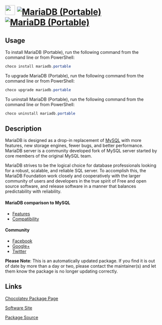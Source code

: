 ﻿# <img src="https://cdn.jsdelivr.net/gh/mkevenaar/chocolatey-packages@320be0f0eca14083b7ba734b13a417b407225a8b/icons/mariadb.png" width="32" height="32"/> [![MariaDB (Portable)](https://img.shields.io/chocolatey/v/mariadb.portable.svg?label=MariaDB+(Portable))](https://chocolatey.org/packages/mariadb.portable) [![MariaDB (Portable)](https://img.shields.io/chocolatey/dt/mariadb.portable.svg)](https://chocolatey.org/packages/mariadb.portable)

## Usage

To install MariaDB (Portable), run the following command from the command line or from PowerShell:

```powershell
choco install mariadb.portable
```

To upgrade MariaDB (Portable), run the following command from the command line or from PowerShell:

```powershell
choco upgrade mariadb.portable
```

To uninstall MariaDB (Portable), run the following command from the command line or from PowerShell:

```powershell
choco uninstall mariadb.portable
```

## Description

MariaDB is designed as a drop-in replacement of [MySQL](https://chocolatey.org/packages/mysql) with more features, new storage engines, fewer bugs, and better performance. MariaDB server is a community developed fork of MySQL server started by core members of the original MySQL team.

MariaDB strives to be the logical choice for database professionals looking for a robust, scalable, and reliable SQL server. To accomplish this, the MariaDB Foundation work closely and cooperatively with the larger community of users and developers in the true spirit of Free and open source software, and release software in a manner that balances predictability with reliability.

#### MariaDB comparison to MySQL

* [Features](https://mariadb.com/kb/en/mariadb/mariadb-vs-mysql-features/)
* [Compatibility](https://mariadb.com/kb/en/mariadb/mariadb-vs-mysql-compatibility/)

#### Community

* [Facebook](https://www.facebook.com/MariaDB.dbms)
* [Google+](https://plus.google.com/+mariadb)
* [Twitter](https://twitter.com/mariadb)

**Please Note**: This is an automatically updated package. If you find it is
out of date by more than a day or two, please contact the maintainer(s) and
let them know the package is no longer updating correctly.


## Links

[Chocolatey Package Page](https://chocolatey.org/packages/mariadb.portable)

[Software Site](https://mariadb.org)

[Package Source](https://github.com/mkevenaar/chocolatey-packages/tree/master/automatic/mariadb.portable)


